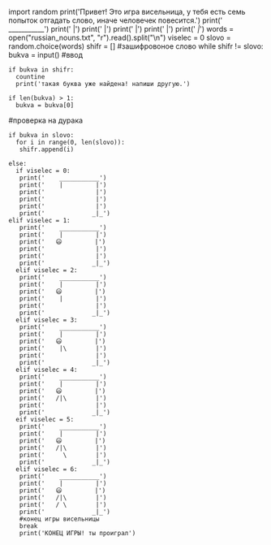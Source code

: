 import random
print('Привет! Это игра висельница, у тебя есть семь попыток отгадать слово, иначе человечек повесится.')
print('    ___________')
print('              |')
print('              |')
print('              |')
print('              |')
print('             _|_')
words = open("russian_nouns.txt", "r").read().split("\n")
viselec = 0
slovo = random.choice(words)
shifr =  [] #зашифровоное слово
while shifr != slovo:
    bukva = input() #ввод
    
    if bukva in shifr:
      countine
      print('такая буква уже найдена! напиши другую.')
      
    if len(bukva) > 1:
      bukva = bukva[0]
#проверка на дурака

    if bukva in slovo:
      for i in range(0, len(slovo)):
       shifr.append(i)

    else:
      if viselec = 0:
       print('    ___________')
       print('    |         |')
       print('              |')
       print('              |')
       print('              |')
       print('             _|_')
    elif viselec = 1:
       print('    ___________')
       print('    |         |')
       print('   😃         |')
       print('              |')
       print('              |')
       print('             _|_')
      elif viselec = 2:
       print('    ___________')
       print('    |         |')
       print('   😃         |')
       print('    |         |')
       print('              |')
       print('             _|_')
      elif viselec = 3:
       print('    ___________')
       print('    |         |')
       print('   😃         |')
       print('    |\        |')
       print('              |')
       print('             _|_')
      elif viselec = 4:
       print('    ___________')
       print('    |         |')
       print('   😃         |')
       print('   /|\        |')
       print('              |')
       print('             _|_')
      eif viselec = 5:
       print('    ___________')
       print('    |         |')
       print('   😃         |')
       print('   /|\        |')
       print('     \        |')
       print('             _|_')
      elif viselec = 6:
       print('    ___________')
       print('    |         |')
       print('   😃         |')
       print('   /|\        |')
       print('   / \        |')
       print('             _|_')
       #конец игры висельницы
       break
       print('КОНЕЦ ИГРЫ! ты проиграл')
